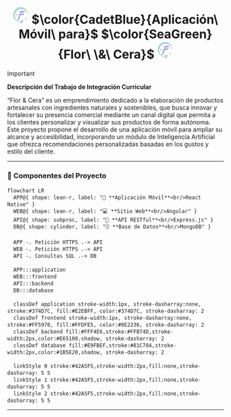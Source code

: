 <h1 align="center">
  <img height="40px" src="/assets/logo.png" alt="Logo">
  $\color{CadetBlue}{Aplicación\ Móvil\ para}$ $\color{SeaGreen}{Flor\ \&\ Cera}$
  <img height="40px" src="/assets/logo.png" alt="Logo">
</h1>

> [!IMPORTANT]
> **Descripción del Trabajo de Integración Curricular**
>
> “Flor & Cera” es un emprendimiento dedicado a la elaboración de productos artesanales con ingredientes naturales y sostenibles,
> que busca innovar y fortalecer su presencia comercial mediante un canal digital que permita a los clientes personalizar y visualizar sus productos de forma autónoma.
> Este proyecto propone el desarrollo de una aplicación móvil para ampliar su alcance y accesibilidad, incorporando un módulo de Inteligencia Artificial
> que ofrezca recomendaciones personalizadas basadas en los gustos y estilo del cliente.

---

### 🧩 Componentes del Proyecto

```mermaid
flowchart LR
  APP@{ shape: lean-r, label: "📱 **Aplicación Móvil**<br/>React Native" }
  WEB@{ shape: lean-r, label: "💻 **Sitio Web**<br/>Angular" }
  API@{ shape: subproc, label: "🔗 **API RESTful**<br/>Express.js" }
  DB@{ shape: cylinder, label: "🗄️ **Base de Datos**<br/>MongoDB" }

  APP -. Petición HTTPS .-> API
  WEB -. Petición HTTPS .-> API
  API -. Consultas SQL .-> DB

  APP:::application
  WEB:::frontend
  API:::backend
  DB:::database

  classDef application stroke-width:1px, stroke-dasharray:none, stroke:#374D7C, fill:#E2EBFF, color:#374D7C, stroke-dasharray: 2
  classDef frontend stroke-width:1px, stroke-dasharray:none, stroke:#FF5978, fill:#FFDFE5, color:#8E2236, stroke-dasharray: 2
  classDef backend fill:#FFF4E6,stroke:#FFB74D,stroke-width:2px,color:#E65100,shadow, stroke-dasharray: 2
  classDef database fill:#E9FBEF,stroke:#81C784,stroke-width:2px,color:#1B5E20,shadow, stroke-dasharray: 2

  linkStyle 0 stroke:#42A5F5,stroke-width:2px,fill:none,stroke-dasharray: 5 5
  linkStyle 1 stroke:#42A5F5,stroke-width:2px,fill:none,stroke-dasharray: 5 5
  linkStyle 2 stroke:#42A5F5,stroke-width:2px,fill:none,stroke-dasharray: 5 5
```

---


